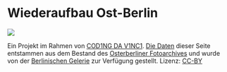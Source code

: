 # Wiederaufbau Ost-Berlin

![][logo]

Ein Projekt im Rahmen von [COD1NG DA V1NC1](http://codingdavinci.de/). [Die Daten](https://offenedaten.de/dataset/fotoarchiv-ehemaligen-ostberliner-magistratsverwaltung-fur-stadtentwicklung) dieser Seite entstammen aus dem Bestand des [Osterberliner Fotoarchives](http://www.berlinischegalerie.de/sammlung/architektur/der-sammlungsbereich/archive/ostberliner-fotoarchiv/) und wurde von der [Berlinischen Gelerie](http://www.berlinischegalerie.de/) zur Verfügung gestellt. Lizenz: [CC-BY](https://creativecommons.org/licenses/by/3.0/de/)

[logo]: http://zfhui.de/others/icon_yellow.png
